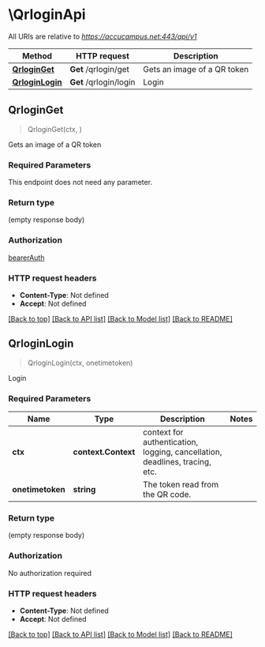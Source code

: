 # \QrloginApi

All URIs are relative to *https://accucampus.net:443/api/v1*

Method | HTTP request | Description
------------- | ------------- | -------------
[**QrloginGet**](QrloginApi.md#QrloginGet) | **Get** /qrlogin/get | Gets an image of a QR token
[**QrloginLogin**](QrloginApi.md#QrloginLogin) | **Get** /qrlogin/login | Login



## QrloginGet

> QrloginGet(ctx, )

Gets an image of a QR token

### Required Parameters

This endpoint does not need any parameter.

### Return type

 (empty response body)

### Authorization

[bearerAuth](../README.md#bearerAuth)

### HTTP request headers

- **Content-Type**: Not defined
- **Accept**: Not defined

[[Back to top]](#) [[Back to API list]](../README.md#documentation-for-api-endpoints)
[[Back to Model list]](../README.md#documentation-for-models)
[[Back to README]](../README.md)


## QrloginLogin

> QrloginLogin(ctx, onetimetoken)

Login

### Required Parameters


Name | Type | Description  | Notes
------------- | ------------- | ------------- | -------------
**ctx** | **context.Context** | context for authentication, logging, cancellation, deadlines, tracing, etc.
**onetimetoken** | **string**| The token read from the QR code. | 

### Return type

 (empty response body)

### Authorization

No authorization required

### HTTP request headers

- **Content-Type**: Not defined
- **Accept**: Not defined

[[Back to top]](#) [[Back to API list]](../README.md#documentation-for-api-endpoints)
[[Back to Model list]](../README.md#documentation-for-models)
[[Back to README]](../README.md)

